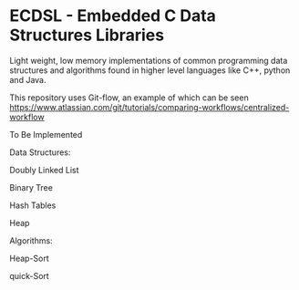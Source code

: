 # ECDSL - Embedded C Data Structures Libraries
Light weight, low memory implementations of common programming data structures and algorithms found in higher level languages like C++, python and Java.

This repository uses Git-flow, an example of which can be seen  https://www.atlassian.com/git/tutorials/comparing-workflows/centralized-workflow

To Be Implemented 

Data Structures:

Doubly Linked List

Binary Tree

Hash Tables

Heap


Algorithms:

Heap-Sort

quick-Sort

